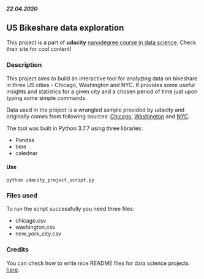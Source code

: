 ##### 22.04.2020

## US Bikeshare data exploration
This project is a part of **udacity** [nanodegree course in data science](https://www.udacity.com/course/programming-for-data-science-nanodegree--nd104). Check their site for cool content!

### Description
This project aims to build an interactive tool for analyzing data on bikeshare in three US cities - Chicago, Washington and NYC. It provides some useful insights and statistics for a given city and a chosen period of time just upon typing some simple commands.

Data used in the project is a wrangled sample provided by udacity and originally comes from following sources: [Chicago](https://www.divvybikes.com/system-data), [Washington](https://www.capitalbikeshare.com/system-data) and [NYC](https://www.citibikenyc.com/system-data).

The tool was built in Python 3.7.7 using three libraries:
- Pandas
- time
- calednar

#### Use

```
python udacity_project_script.py
```

### Files used
To run the script successfully you need three files:
 - chicago.csv
 - washington.csv
 - new_york_city.csv


### Credits
You can check how to write nice README files for data science projects [here](https://github.com/sfbrigade/data-science-wg/blob/master/dswg_project_resources/Project-README-template.md#project-introobjective).
